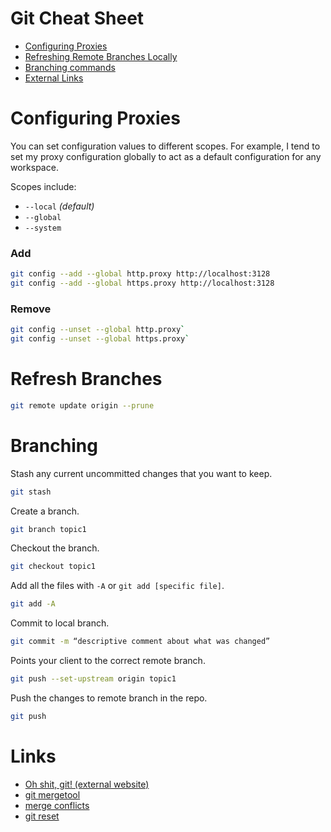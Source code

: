 Git Cheat Sheet
====
* [Configuring Proxies](#configuring-proxies)
* [Refreshing Remote Branches Locally](#refresh-branches)
* [Branching commands](#branching)
* [External Links](#links)

# Configuring Proxies

You can set configuration values to different scopes.  For example, I tend to set my proxy configuration globally to act as a default configuration for any workspace.

Scopes include:
* `--local` *(default)*
* `--global`
* `--system`

### Add

```bash
git config --add --global http.proxy http://localhost:3128
git config --add --global https.proxy http://localhost:3128
```

### Remove

```bash
git config --unset --global http.proxy`
git config --unset --global https.proxy`
```
  
# Refresh Branches

```bash
git remote update origin --prune
```

# Branching

Stash any current uncommitted changes that you want to keep.

```bash
git stash
```

Create a branch.

```bash
git branch topic1
```

Checkout the branch.

```bash
git checkout topic1
```

Add all the files with `-A` or `git add [specific file]`.

```bash
git add -A
```

Commit to local branch.

```bash
git commit -m “descriptive comment about what was changed”
```

Points your client to the correct remote branch.

```bash
git push --set-upstream origin topic1
```

Push the changes to remote branch in the repo.

```bash
git push
```

# Links

* [Oh shit, git! (external website)](http://ohshitgit.com/)
* [git mergetool](https://gist.github.com/karenyyng/f19ff75c60f18b4b8149)
* [merge conflicts](https://www.git-tower.com/learn/git/ebook/en/command-line/advanced-topics/merge-conflicts)
* [git reset](https://git-scm.com/blog)